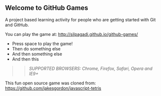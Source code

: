 ## Welcome to GitHub Games

A project based learning activity for people who are getting started with Git and GitHub.

You can play the game at: http://silpagadi.github.io/github-games/

- Press space to play the game!
- Then do something else
- And then something else
- And then this

>> _*SUPPORTED BROWSERS*: Chrome, Firefox, Safari, Opera and IE9+_

This fun open source game was cloned from: https://github.com/jakesgordon/javascript-tetris
